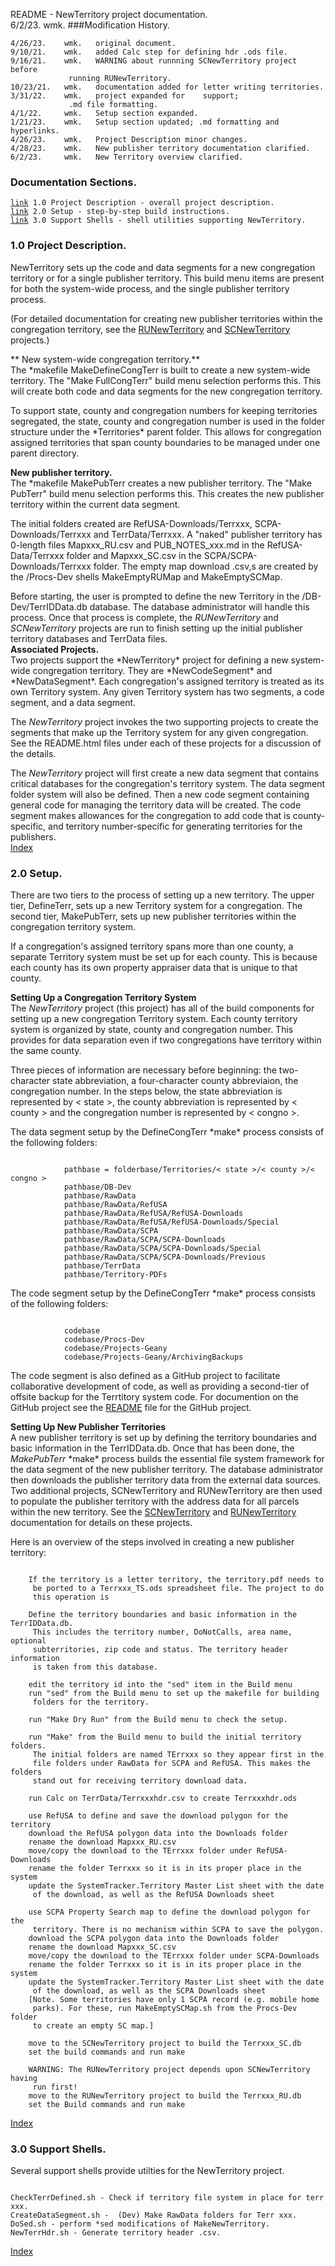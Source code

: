 README - NewTerritory project documentation.<br>
	6/2/23.	wmk.
###Modification History.
<pre><code>4/26/23.    wmk.   original document.
9/10/21.    wmk.   added Calc step for defining hdr .ods file.
9/16/21.    wmk.   WARNING about runnning SCNewTerritory project before
             running RUNewTerritory.
10/23/21.   wmk.   documentation added for letter writing territories.
3/31/22.    wmk.   project expanded for <state> <county> <congno> support;
			 .md file formatting.
4/1/22.     wmk.   Setup section expanded.
1/21/23.    wmk.   Setup section updated; .md formatting and hyperlinks.
4/26/23.	wmk.   Project Description minor changes.
4/28/23.	wmk.   New publisher territory documentation clarified.
6/2/23.		wmk.   New Territory overview clarified.
</code></pre>
<h3 id="IX">Documentation Sections.</h3>
<pre><code><a href="#1.0">link</a> 1.0 Project Description - overall project description.
<a href="#2.0">link</a> 2.0 Setup - step-by-step build instructions.
<a href="#3.0">link</a> 3.0 Support Shells - shell utilities supporting NewTerritory.
</code></pre>
<h3 id="1.0">1.0 Project Description.</h3>
NewTerritory sets up the code and data segments for a new congregation 
territory or for a single publisher territory. This build menu items  are
present for both the system-wide process, and the single publisher territory process.

(For detailed documentation for creating new publisher territories
within the congregation territory, see the 
[RUNewTerritory](file:///media/fuse/crostini_67db2e155275fc7e48975519462d5b22a040848a_termina_penguin/GitHub/TerritoriesCB/Projects-Geany/RUNewTerritory/README.html)
and
[SCNewTerritory](file:///media/fuse/crostini_67db2e155275fc7e48975519462d5b22a040848a_termina_penguin/GitHub/TerritoriesCB/Projects-Geany/SCNewTerritory/README.html)
projects.)
<br>

** New system-wide congregation territory.**<br>
The \*makefile MakeDefineCongTerr is built to create a new system-wide
territory. The "Make FullCongTerr" build menu selection performs this.
This will create both code and data segments for the new congregation territory.

To support state, county and congregation numbers for keeping territories
segregated, the state, county and congregation number is used in the
folder structure under the \*Territories\* parent folder. This allows for
congregation assigned territories that span county boundaries to be
managed under one parent directory.

**New publisher territory.**<br>
The \*makefile MakePubTerr creates a new publisher territory.
The "Make PubTerr" build menu selection performs this. This creates the
new publisher territory within the current data segment.

The initial folders created are RefUSA-Downloads/Terrxxx, 
SCPA-Downloads/Terrxxx and TerrData/Terrxxx. A "naked" publisher territory
has 0-length files Mapxxx_RU.csv and PUB_NOTES_xxx.md in the
RefUSA-Data/Terrxxx folder and Mapxxx_SC.csv in the SCPA/SCPA-Downloads/Terrxxx
folder. The empty map download .csv,s are created by the /Procs-Dev shells
MakeEmptyRUMap and MakeEmptySCMap.

Before starting, the user is prompted to define the new Territory in the
/DB-Dev/TerrIDData.db database. The database administrator will handle this
process. Once that process is complete, the *RUNewTerritory* and *SCNewTerritory*
projects are run to finish setting up the initial publisher territory databases
and TerrData files.<br>
**Associated Projects.**<br>
Two projects support the \*NewTerritory\* project for defining a new
system-wide congregation territory. They are \*NewCodeSegment\*
and \*NewDataSegment\*. Each congregation's assigned territory is treated
as its own Territory system. Any given Territory system has two segments,
a code segment, and a data segment.

The *NewTerritory* project invokes the two supporting projects to create
the segments that make up the Territory system for any given congregation.
See the README.html files under each of these projects for a discussion
of the details.

The *NewTerritory* project will first create a new data segment that
contains critical databases for the congregation's territory system. The
data segment folder system will also be defined. Then a new code segment
containing general code for managing the territory data will be created.
The code segment makes allowances for the congregation to add code that is
county-specific, and territory number-specific for generating territories
for the publishers.<br><a href="#IX">Index</a>

<h3 id="2.0">2.0 Setup.</h3>
There are two tiers to the process of setting up a new territory. The upper
tier, DefineTerr, sets up a new Territory system for a congregation. The second
tier, MakePubTerr, sets up new publisher territories within the congregation
territory system.

If a congregation's assigned territory spans more than one county, a separate
Territory system must be set up for each county. This is because each county
has its own property appraiser data that is unique to that county.

**Setting Up a Congregation Territory System**<br>
The *NewTerritory* project (this project) has all of the build components for
setting up a new congregation Territory system. Each county territory system
is organized by state, county and congregation number. This provides for data
separation even if two congregations have territory within the same county.

Three pieces of information are necessary before beginning: the two-character
state abbreviation, a four-character county abbreviaion, the congregation number.
In the steps below, the state abbreviation is represented by < state >, the
county abbreviation is represented by < county > and the congregation number is
represented by < congno >.

The data segment setup by the DefineCongTerr \*make\* process consists of the following folders:
<pre><code>
			pathbase = folderbase/Territories/< state >/< county >/< congno >
			pathbase/DB-Dev
			pathbase/RawData
			pathbase/RawData/RefUSA
			pathbase/RawData/RefUSA/RefUSA-Downloads
			pathbase/RawData/RefUSA/RefUSA-Downloads/Special
			pathbase/RawData/SCPA
			pathbase/RawData/SCPA/SCPA-Downloads
			pathbase/RawData/SCPA/SCPA-Downloads/Special
			pathbase/RawData/SCPA/SCPA-Downloads/Previous
			pathbase/TerrData
			pathbase/Territory-PDFs
</code></pre>
The code segment setup by the DefineCongTerr \*make\* process consists of the following folders:
<pre><code>
			codebase
			codebase/Procs-Dev
			codebase/Projects-Geany
			codebase/Projects-Geany/ArchivingBackups
</code></pre>
The code segment is also defined as a GitHub project to facilitate collaborative
development of code, as well as providing a second-tier of offsite backup
for the Terrtitory system code. For documention on the GitHub project see
the
[README](file:///media/fuse/crostini_67db2e155275fc7e48975519462d5b22a040848a_termina_penguin/GitHub/TerritoriesCB/README.html)
file for the GitHub project.

**Setting Up New Publisher Territories**<br>
A new publisher territory is set up by defining the territory boundaries
and basic information in the TerrIDData.db. Once that has been done, the
*MakePubTerr* \*make\* process builds the essential file system framework
for the data segment of the new publisher territory. The database administrator
then downloads the publisher territory data from the external data sources.
Two additional projects, SCNewTerritory and RUNewTerritory
are then used to populate the publisher territory with the address data for all
parcels within the new territory. See the
[SCNewTerritory](file:///media/fuse/crostini_67db2e155275fc7e48975519462d5b22a040848a_termina_penguin/GitHub/TerritoriesCB/Projects-Geany/SCNewTerritory/README.html)
and
[RUNewTerritory](file:///media/fuse/crostini_67db2e155275fc7e48975519462d5b22a040848a_termina_penguin/GitHub/TerritoriesCB/Projects-Geany/RUNewTerritory/README.html)
documentation for details on these projects.

Here is an overview of the steps involved in creating a new publisher territory:
<pre><code>
	If the territory is a letter territory, the territory.pdf needs to
	 be ported to a Terrxxx_TS.ods spreadsheet file. The project to do
	 this operation is 

	Define the territory boundaries and basic information in the TerrIDData.db.
	 This includes the territory number, DoNotCalls, area name, optional
	 subterritories, zip code and status. The territory header information
	 is taken from this database.
	
	edit the territory id into the "sed" item in the Build menu
	run "sed" from the Build menu to set up the makefile for building
	 folders for the territory.
	 
	run "Make Dry Run" from the Build menu to check the setup.
	
	run "Make" from the Build menu to build the initial territory folders.
	 The initial folders are named TErrxxx so they appear first in the
	 file folders under RawData for SCPA and RefUSA. This makes the folders
	 stand out for receiving territory download data.

	run Calc on TerrData/Terrxxxhdr.csv to create Terrxxxhdr.ods
	
	use RefUSA to define and save the download polygon for the territory
	download the RefUSA polygon data into the Downloads folder
	rename the download Mapxxx_RU.csv
	move/copy the download to the TErrxxx folder under RefUSA-Downloads
	rename the folder Terrxxx so it is in its proper place in the system
	update the SystemTracker.Territory Master List sheet with the date
	 of the download, as well as the RefUSA Downloads sheet
	
	use SCPA Property Search map to define the download polygon for the
	 territory. There is no mechanism within SCPA to save the polygon.
	download the SCPA polygon data into the Downloads folder
	rename the download Mapxxx_SC.csv
	move/copy the download to the TErrxxx folder under SCPA-Downloads
	rename the folder Terrxxx so it is in its proper place in the system
	update the SystemTracker.Territory Master List sheet with the date
	 of the download, as well as the SCPA Downloads sheet
	[Note. Some territories have only 1 SCPA record (e.g. mobile home
	 parks). For these, run MakeEmptySCMap.sh from the Procs-Dev folder
	 to create an empty SC map.]
	
	move to the SCNewTerritory project to build the Terrxxx_SC.db
	set the build commands and run make

	WARNING: The RUNewTerritory project depends upon SCNewTerritory having
	 run first!
	move to the RUNewTerritory project to build the Terrxxx_RU.db
	set the Build commands and run make
</code></pre>
<a href="#IX">Index</a>
<h3 id="3.0">3.0 Support Shells.</h3>
Several support shells provide utilties for the NewTerritory project.
<pre><code>
CheckTerrDefined.sh - Check if territory file system in place for terr xxx.
CreateDataSegment.sh -  (Dev) Make RawData folders for Terr xxx.
DoSed.sh - perform *sed modifications of MakeNewTerritory.
NewTerrHdr.sh - Generate territory header .csv.
</code></pre>
<a href="#IX">Index</a>
